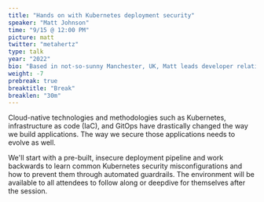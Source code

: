 ```yaml
---
title: "Hands on with Kubernetes deployment security"
speaker: "Matt Johnson"
time: "9/15 @ 12:00 PM"
picture: matt
twitter: "metahertz"
type: talk
year: "2022"
bio: "Based in not-so-sunny Manchester, UK, Matt leads developer relations at Bridgecrew. Whether he’s writing articles, giving talks, or shipping new features, Matt is passionate about helping DevOps teams simplify, automate, and improve their infrastructure security."
weight: -7
prebreak: true
breaktitle: "Break"
breaklen: "30m"
---
```


Cloud-native technologies and methodologies such as Kubernetes, infrastructure as code (IaC), and GitOps have drastically changed the way we build applications. The way we secure those applications needs to evolve as well.

We'll start with a pre-built, insecure deployment pipeline and work backwards to learn common Kubernetes security misconfigurations and how to prevent them through automated guardrails. The environment will be available to all attendees to follow along or deepdive for themselves after the session.